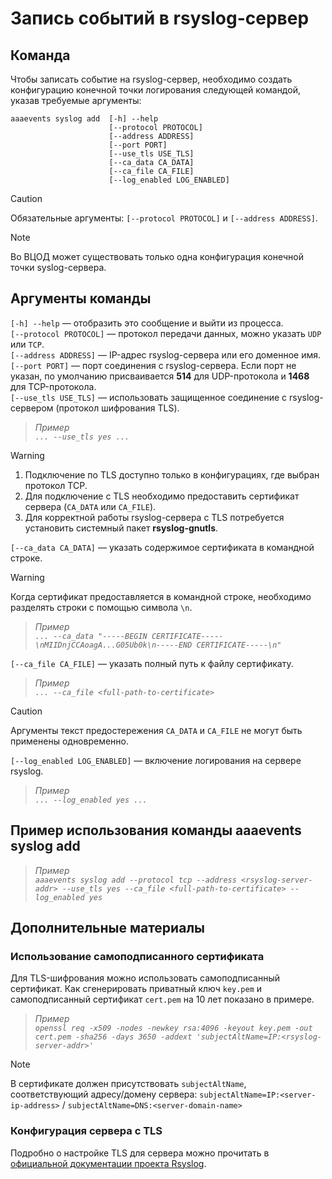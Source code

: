 # Запись событий в rsyslog-сервер
## Команда 
Чтобы записать событие на rsyslog-сервер, необходимо создать конфигурацию конечной точки логирования следующей командой, указав требуемые аргументы:

```
aaaevents syslog add  [-h] --help
                      [--protocol PROTOCOL]
                      [--address ADDRESS]
                      [--port PORT]
                      [--use_tls USE_TLS]
                      [--ca_data CA_DATA]
                      [--ca_file CA_FILE]
                      [--log_enabled LOG_ENABLED]
```
>[!CAUTION]
>Обязательные аргументы: `[--protocol PROTOCOL]` и `[--address ADDRESS]`.

>[!NOTE]
>Во ВЦОД может существовать только одна конфигурация конечной точки syslog-сервера.

## Аргументы команды
`[-h] --help` — отобразить это сообщение и выйти из процесса.\
`[--protocol PROTOCOL]` — протокол передачи данных, можно указать `UDP` или `TCP`.\
`[--address ADDRESS]` — IP-адрес rsyslog-сервера или его доменное имя.\
`[--port PORT]` — порт соединения с rsyslog-сервера. Если порт не указан, по умолчанию присваивается **514** для UDP-протокола и **1468** для TCP-протокола.\
`[--use_tls USE_TLS]` — использовать защищенное соединение с rsyslog-сервером (протокол шифрования TLS).

>*Пример*\
>*`... --use_tls yes ...`*

>[!WARNING]
>1. Подключение по TLS доступно только в конфигурациях, где выбран протокол TCP.
>2. Для подключение с TLS необходимо предоставить сертификат сервера (`CA_DATA` или `CA_FILE`).
>3. Для корректной работы rsyslog-сервера с TLS потребуется установить системный пакет **rsyslog-gnutls**.

`[--ca_data CA_DATA]` — указать содержимое сертификата в командной строке.

>[!WARNING]
>Когда сертификат предоставляется в командной строке, необходимо разделять строки с помощью символа `\n`.

>*Пример*\
>*`... --ca_data "-----BEGIN CERTIFICATE-----\nMIIDnjCCAoagA...G05Ub0k\n-----END CERTIFICATE-----\n"`*

`[--ca_file CA_FILE]` — указать полный путь к файлу сертификату.

>*Пример*\
>*`... --ca_file <full-path-to-certificate>`*

>[!CAUTION]
>Аргументы текст предостережения `CA_DATA` и `CA_FILE` не могут быть применены одновременно.

`[--log_enabled LOG_ENABLED]` — включение логирования на сервере rsyslog.

>*Пример*\
>*`... --log_enabled yes ...`*

## Пример использования команды aaaevents syslog add
>*Пример*\
>*`aaaevents syslog add --protocol tcp --address <rsyslog-server-addr> --use_tls yes --ca_file <full-path-to-certificate> --log_enabled yes`*

## Дополнительные материалы
### Использование самоподписанного сертификата
Для TLS-шифрования можно использовать самоподписанный сертификат. Как сгенерировать приватный ключ `key.pem` и самоподписанный сертификат `cert.pem` на 10 лет показано в примере.

>*Пример*\
>*`openssl req -x509 -nodes -newkey rsa:4096 -keyout key.pem -out cert.pem -sha256 -days 3650 -addext 'subjectAltName=IP:<rsyslog-server-addr>'`*

>[!NOTE]
>В сертификате должен присутствовать `subjectAltName`, соответствующий адресу/домену сервера: `subjectAltName=IP:<server-ip-address>` / `subjectAltName=DNS:<server-domain-name>`

### Конфигурация сервера с TLS
Подробно о настройке TLS для сервера можно прочитать в [официальной документации проекта Rsyslog](https://www.rsyslog.com/doc/tutorials/tls.html#server-setup).

